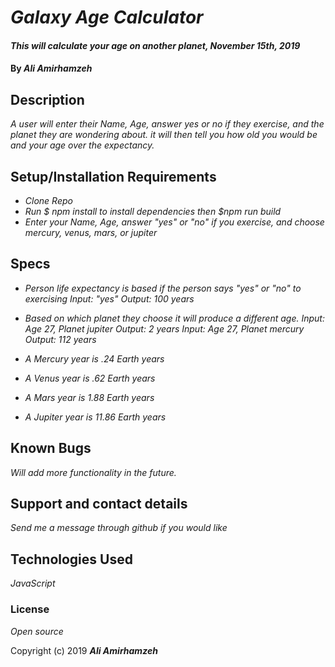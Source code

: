 # _Galaxy Age Calculator_

#### _This will calculate your age on another planet, November 15th, 2019_

#### By _**Ali Amirhamzeh**_

## Description

_A user will enter their Name, Age, answer yes or no if they exercise, and the planet they are wondering about. it will then tell you how old you would be and your age over the expectancy._

## Setup/Installation Requirements

* _Clone Repo_
* _Run $ npm install to install dependencies then $npm run build_
* _Enter your Name, Age, answer "yes" or "no" if you exercise, and choose mercury, venus, mars, or jupiter_

## Specs

* _Person life expectancy is based if the person says "yes" or "no" to exercising
Input: "yes"
Output: 100 years_

* _Based on which planet they choose it will produce a different age.
Input: Age 27, Planet jupiter
Output: 2 years
Input: Age 27, Planet mercury
Output: 112 years_

* _A Mercury year is .24 Earth years_
* _A Venus year is .62 Earth years_
* _A Mars year is 1.88 Earth years_
* _A Jupiter year is 11.86 Earth years_

## Known Bugs

_Will add more functionality in the future._

## Support and contact details

_Send me a message through github if you would like_

## Technologies Used

_JavaScript_

### License

*Open source*

Copyright (c) 2019 **_Ali Amirhamzeh_**
